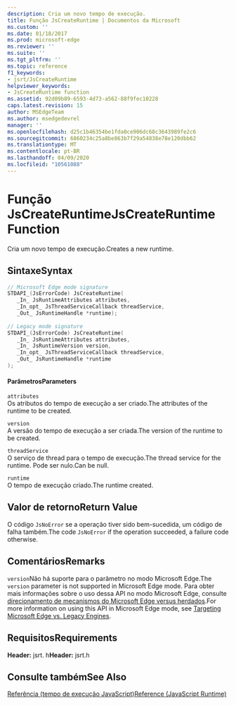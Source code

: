 ```yaml
---
description: Cria um novo tempo de execução.
title: Função JsCreateRuntime | Documentos da Microsoft
ms.custom: ''
ms.date: 01/18/2017
ms.prod: microsoft-edge
ms.reviewer: ''
ms.suite: ''
ms.tgt_pltfrm: ''
ms.topic: reference
f1_keywords:
- jsrt/JsCreateRuntime
helpviewer_keywords:
- JsCreateRuntime function
ms.assetid: 92d09b89-6593-4d73-a562-88f9fec10228
caps.latest.revision: 15
author: MSEdgeTeam
ms.author: msedgedevrel
manager: ''
ms.openlocfilehash: d25c1b46354be1fda0ce906dc68c3643989fe2c6
ms.sourcegitcommit: 6860234c25a8be863b7f29a54838e78e120dbb62
ms.translationtype: MT
ms.contentlocale: pt-BR
ms.lasthandoff: 04/09/2020
ms.locfileid: "10561088"
---
```

# <span data-ttu-id="e507d-103">Função JsCreateRuntime</span><span class="sxs-lookup"><span data-stu-id="e507d-103">JsCreateRuntime Function</span></span>
<span data-ttu-id="e507d-104">Cria um novo tempo de execução.</span><span class="sxs-lookup"><span data-stu-id="e507d-104">Creates a new runtime.</span></span>
  
## <span data-ttu-id="e507d-105">Sintaxe</span><span class="sxs-lookup"><span data-stu-id="e507d-105">Syntax</span></span>  
  
```cpp  
// Microsoft Edge mode signature  
STDAPI_(JsErrorCode) JsCreateRuntime(  
   _In_ JsRuntimeAttributes attributes,  
   _In_opt_ JsThreadServiceCallback threadService,  
   _Out_ JsRuntimeHandle *runtime);  
  
// Legacy mode signature  
STDAPI_(JsErrorCode) JsCreateRuntime(  
   _In_ JsRuntimeAttributes attributes,  
   _In_ JsRuntimeVersion version,  
   _In_opt_ JsThreadServiceCallback threadService,  
   _Out_ JsRuntimeHandle *runtime  
);  
```  
  
#### <span data-ttu-id="e507d-106">Parâmetros</span><span class="sxs-lookup"><span data-stu-id="e507d-106">Parameters</span></span>  
 `attributes`  
 <span data-ttu-id="e507d-107">Os atributos do tempo de execução a ser criado.</span><span class="sxs-lookup"><span data-stu-id="e507d-107">The attributes of the runtime to be created.</span></span>  
  
 `version`  
 <span data-ttu-id="e507d-108">A versão do tempo de execução a ser criada.</span><span class="sxs-lookup"><span data-stu-id="e507d-108">The version of the runtime to be created.</span></span>  
  
 `threadService`  
 <span data-ttu-id="e507d-109">O serviço de thread para o tempo de execução.</span><span class="sxs-lookup"><span data-stu-id="e507d-109">The thread service for the runtime.</span></span> <span data-ttu-id="e507d-110">Pode ser nulo.</span><span class="sxs-lookup"><span data-stu-id="e507d-110">Can be null.</span></span>  
  
 `runtime`  
 <span data-ttu-id="e507d-111">O tempo de execução criado.</span><span class="sxs-lookup"><span data-stu-id="e507d-111">The runtime created.</span></span>  
  
## <span data-ttu-id="e507d-112">Valor de retorno</span><span class="sxs-lookup"><span data-stu-id="e507d-112">Return Value</span></span>  
 <span data-ttu-id="e507d-113">O código `JsNoError` se a operação tiver sido bem-sucedida, um código de falha também.</span><span class="sxs-lookup"><span data-stu-id="e507d-113">The code `JsNoError` if the operation succeeded, a failure code otherwise.</span></span>  
  
## <span data-ttu-id="e507d-114">Comentários</span><span class="sxs-lookup"><span data-stu-id="e507d-114">Remarks</span></span>  
 <span data-ttu-id="e507d-115">`version`Não há suporte para o parâmetro no modo Microsoft Edge.</span><span class="sxs-lookup"><span data-stu-id="e507d-115">The `version` parameter is not supported in Microsoft Edge mode.</span></span> <span data-ttu-id="e507d-116">Para obter mais informações sobre o uso dessa API no modo Microsoft Edge, consulte [direcionamento de mecanismos do Microsoft Edge versus herdados](../chakra-hosting/targeting-edge-vs-legacy-engines-in-jsrt-apis.md).</span><span class="sxs-lookup"><span data-stu-id="e507d-116">For more information on using this API in Microsoft Edge mode, see [Targeting Microsoft Edge vs. Legacy Engines](../chakra-hosting/targeting-edge-vs-legacy-engines-in-jsrt-apis.md).</span></span>  
  
## <span data-ttu-id="e507d-117">Requisitos</span><span class="sxs-lookup"><span data-stu-id="e507d-117">Requirements</span></span>  
 <span data-ttu-id="e507d-118">**Header:** jsrt. h</span><span class="sxs-lookup"><span data-stu-id="e507d-118">**Header:** jsrt.h</span></span>  
  
## <span data-ttu-id="e507d-119">Consulte também</span><span class="sxs-lookup"><span data-stu-id="e507d-119">See Also</span></span>  
 [<span data-ttu-id="e507d-120">Referência (tempo de execução JavaScript)</span><span class="sxs-lookup"><span data-stu-id="e507d-120">Reference (JavaScript Runtime)</span></span>](../chakra-hosting/reference-javascript-runtime.md)
